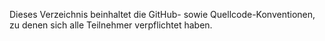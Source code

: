 Dieses Verzeichnis beinhaltet die GitHub- sowie Quellcode-Konventionen, zu denen sich alle Teilnehmer verpflichtet haben.
